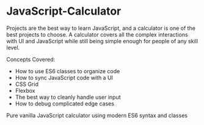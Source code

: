 # JavaScript-Calculator

Projects are the best way to learn JavaScript, and a calculator is one of the best projects to choose. A calculator covers all the complex interactions with UI and JavaScript while still being simple enough for people of any skill level.

Concepts Covered:
 
- How to use ES6 classes to organize code
- How to sync JavaScript code with a UI
- CSS Grid
- Flexbox
- The best way to cleanly handle user input
- How to debug complicated edge cases

Pure vanilla JavaScript calculator using modern ES6 syntax and classes
